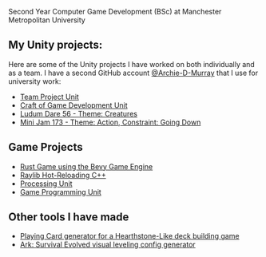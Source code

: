 Second Year Computer Game Development (BSc) at Manchester Metropolitan University

## My Unity projects:
Here are some of the Unity projects I have worked on both individually and as a team.
I have a second GitHub account [@Archie-D-Murray](https://github.com/Archie-D-Murray)
that I use for university work:

- [Team Project Unit](https://github.com/Archie-D-Murray/Team-Project)
- [Craft of Game Development Unit](https://github.com/Archie-Murray/Game-Dev-Assessment-Jan-2023)
- [Ludum Dare 56 - Theme: Creatures](https://github.com/Archie-Murray/LudumDare-56)
- [Mini Jam 173 - Theme: Action, Constraint: Going Down](https://github.com/LucasCarter-8/Mini-Game-Jam)

## Game Projects

- [Rust Game using the Bevy Game Engine](https://github.com/Archie-Murray/Mage-Game)
- [Raylib Hot-Reloading C++](https://github.com/Archie-Murray/Raylib)
- [Processing Unit](https://github.com/Archie-D-Murray/Processing-Factory)
- [Game Programming Unit](https://github.com/Archie-D-Murray/Game-Programming)

## Other tools I have made

- [Playing Card generator for a Hearthstone-Like deck building game](https://github.com/Archie-D-Murray/Card-Generator)
- [Ark: Survival Evolved visual leveling config generator](https://github.com/Archie-Murray/Ark-Levelling-Calculator)
